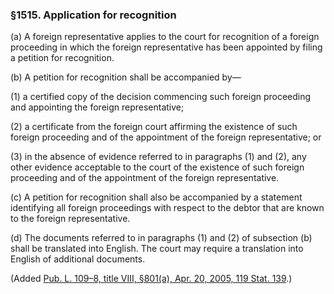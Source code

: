 ### §1515. Application for recognition ###

[]()

(a) A foreign representative applies to the court for recognition of a foreign proceeding in which the foreign representative has been appointed by filing a petition for recognition.

[]()

(b) A petition for recognition shall be accompanied by—

[]()

(1) a certified copy of the decision commencing such foreign proceeding and appointing the foreign representative;

[]()

(2) a certificate from the foreign court affirming the existence of such foreign proceeding and of the appointment of the foreign representative; or

[]()

(3) in the absence of evidence referred to in paragraphs (1) and (2), any other evidence acceptable to the court of the existence of such foreign proceeding and of the appointment of the foreign representative.

[]()

(c) A petition for recognition shall also be accompanied by a statement identifying all foreign proceedings with respect to the debtor that are known to the foreign representative.

[]()

(d) The documents referred to in paragraphs (1) and (2) of subsection (b) shall be translated into English. The court may require a translation into English of additional documents.

(Added [Pub. L. 109–8, title VIII, §801(a), Apr. 20, 2005, 119 Stat. 139](/statviewer.htm?volume=119&page=139).)